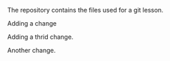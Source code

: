 The repository contains the files used for a git lesson.

Adding a change

Adding a thrid change.

Another change.